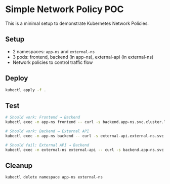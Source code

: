 # Simple Network Policy POC

This is a minimal setup to demonstrate Kubernetes Network Policies.

## Setup
- 2 namespaces: `app-ns` and `external-ns`
- 3 pods: frontend, backend (in app-ns), external-api (in external-ns)
- Network policies to control traffic flow

## Deploy
```bash
kubectl apply -f .
```

## Test
```bash
# Should work: Frontend → Backend
kubectl exec -n app-ns frontend -- curl -s backend.app-ns.svc.cluster.local

# Should work: Backend → External API  
kubectl exec -n app-ns backend -- curl -s external-api.external-ns.svc.cluster.local

# Should fail: External API → Backend
kubectl exec -n external-ns external-api -- curl -s backend.app-ns.svc.cluster.local --max-time 5
```

## Cleanup
```bash
kubectl delete namespace app-ns external-ns
```
